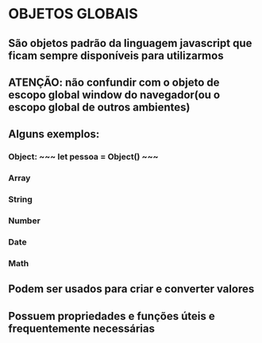 # OBJETOS GLOBAIS
## São objetos padrão da linguagem javascript que ficam sempre disponíveis para utilizarmos

## ATENÇÃO: não confundir com o objeto de escopo global window do navegador(ou o escopo global de outros ambientes)

## Alguns exemplos:
### Object:  ~~~ let pessoa = Object() ~~~
### Array
### String
### Number
### Date
### Math

## Podem ser usados para criar e converter valores

## Possuem propriedades e funções úteis e frequentemente necessárias
